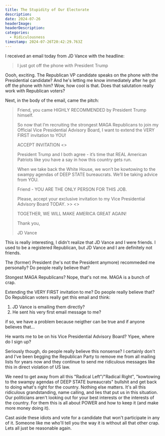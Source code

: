 ```yaml
---
title: The Stupidity of Our Electorate
description: 
date: 2024-07-26
headerImage: 
headerDescription: 
categories:
  - Ridiculousness
timestamp: 2024-07-26T20:42:29.763Z
---
```


I received an email today from JD Vance with the headline:

> I just got off the phone with President Trump

Oooh, exciting. The Republican VP candidate speaks on the phone with the Presidential candidate? And he's letting me know immediately after he got off the phone with him? Wow, how cool is that. Does that salutation really work with Republican voters?

Next, in the body of the email, came the pitch:

> Friend, you came HIGHLY RECOMMENDED by President Trump himself.
>
>So now that I’m recruiting the strongest MAGA Republicans to join my Official Vice Presidential Advisory Board, I want to extend the VERY FIRST invitation to YOU!
>
> ACCEPT INVITATION <<Link to Invitation>>
>
> President Trump and I both agree - it’s time that REAL American Patriots like you have a say in how this country gets run.
>
> When we take back the White House, we won’t be kowtowing to the swampy agendas of DEEP STATE bureaucrats. We’ll be taking advice from YOU.
> 
> Friend - YOU ARE THE ONLY PERSON FOR THIS JOB.
>
> Please, accept your exclusive invitation to my Vice Presidential Advisory Board TODAY. >> <<Link to Invitation>>
>
> TOGETHER, WE WILL MAKE AMERICA GREAT AGAIN!
>
> Thank you,
>
> JD Vance

This is really interesting, I didn't realize that JD Vance and I were friends. I used to be a registered Republican, but JD Vance and I are definitely not friends.

The (former) President (he's not the President anymore) recommeded me personally?  Do people really believe that?

Stongest MAGA Republicans?  Nope, that's not me. MAGA is a bunch of crap.

Extending the VERY FIRST invitation to me? Do people really believe that? Do Republican voters really get this email and think:

1. JD Vance is emailing them directly?
2. He sent his very first email message to me?

if so, we have a problem because neigther can be true and if anyone believes that...

He wants me to be on his Vice Presidential Advisory Board? Yipee, where do I sign up?

Seriously though, do people really believe this nonsense? I certainly don't and I've been begging the Republican Party to remove me from all mailing lists for years now and they continue to send me ridiculous messages like this in direct violation of US law.

We need to get away from all this "Radical Left"/"Radical Right", "kowtowing to the swampy agendas of DEEP STATE bureaucrats" bullshit and get back to doing what's right for the country. Nothing else matters. It's all this ridiculous grandstanding, name calling, and lies that put us in this situation. Our politicians aren't looking out for your best interests or the interests of the country. For them this is all about POWER and how to keep it (and make more money doing it).

Cast aside these idiots and vote for a candidate that won't participate in any of it. Someone like me who'll tell you the way it is without all that other crap. Lets all just be reasonable again.
